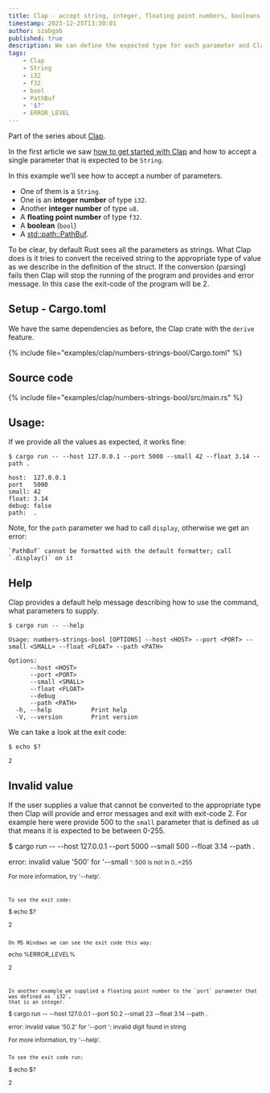 ```yaml
---
title: Clap - accept string, integer, floating point numbers, booleans on the command line
timestamp: 2023-12-25T13:30:01
author: szabgab
published: true
description: We can define the expected type for each parameter and Clap will convert the values to the appropriate types.
tags:
    - Clap
    - String
    - i32
    - f32
    - bool
    - PathBuf
    - '$?'
    - ERROR_LEVEL
---
```


Part of the series about [Clap](/clap).

In the first article we saw [how to get started with Clap](/clap-simple) and how to accept a single parameter that is expected to be `String`.

In this example we'll see how to accept a number of parameters.

* One of them is a `String`.
* One is an **integer number** of type `i32`.
* Another **integer number** of type `u8`.
* A **floating point number** of type `f32`.
* A **boolean** (`bool`)
* A [std::path::PathBuf](https://doc.rust-lang.org/std/path/struct.PathBuf.html).

To be clear, by default Rust sees all the parameters as strings. What Clap does is it tries to convert the received string to the appropriate type of value
as we describe in the definition of the struct. If the conversion (parsing) fails then Clap will stop the running of the program and provides and error message.
In this case the exit-code of the program will be 2.

## Setup - Cargo.toml

We have the same dependencies as before, the Clap crate with the `derive` feature.

{% include file="examples/clap/numbers-strings-bool/Cargo.toml" %}


## Source code

{% include file="examples/clap/numbers-strings-bool/src/main.rs" %}


## Usage:

If we provide all the values as expected, it works fine:

```
$ cargo run -- --host 127.0.0.1 --port 5000 --small 42 --float 3.14 --path .

host:  127.0.0.1
port   5000
small: 42
float: 3.14
debug: false
path:  .
```

Note, for the `path` parameter we had to call `display`, otherwise we get an error:

```
`PathBuf` cannot be formatted with the default formatter; call `.display()` on it
```

## Help

Clap provides a default help message describing how to use the command, what parameters to supply.

```
$ cargo run -- --help

Usage: numbers-strings-bool [OPTIONS] --host <HOST> --port <PORT> --small <SMALL> --float <FLOAT> --path <PATH>

Options:
      --host <HOST>
      --port <PORT>
      --small <SMALL>
      --float <FLOAT>
      --debug
      --path <PATH>
  -h, --help           Print help
  -V, --version        Print version
```

We can take a look at the exit code:

```
$ echo $?

2
```

## Invalid value

If the user supplies a value that cannot be converted to the appropriate type then Clap will provide and error messages and exit with exit-code 2.
For example here were provide 500 to the `small` parameter that is defined as `u8` that means it is expected to be between 0-255.


$ cargo run -- --host 127.0.0.1 --port 5000 --small 500 --float 3.14 --path .

error: invalid value '500' for '--small <SMALL>': 500 is not in 0..=255

For more information, try '--help'.
```


To see the exit code:

```
$ echo $?

2
```

On MS Windows we can see the exit code this way:

```
echo %ERROR_LEVEL%

2
```


In another example we supplied a floating point number to the `port` parameter that was defined as `i32`,
that is an integer.

```
$ cargo run -- --host 127.0.0.1 --port 50.2 --small 23 --float 3.14 --path .

error: invalid value '50.2' for '--port <PORT>': invalid digit found in string

For more information, try '--help'.
```

To see the exit code run:

```
$ echo $?

2
```


